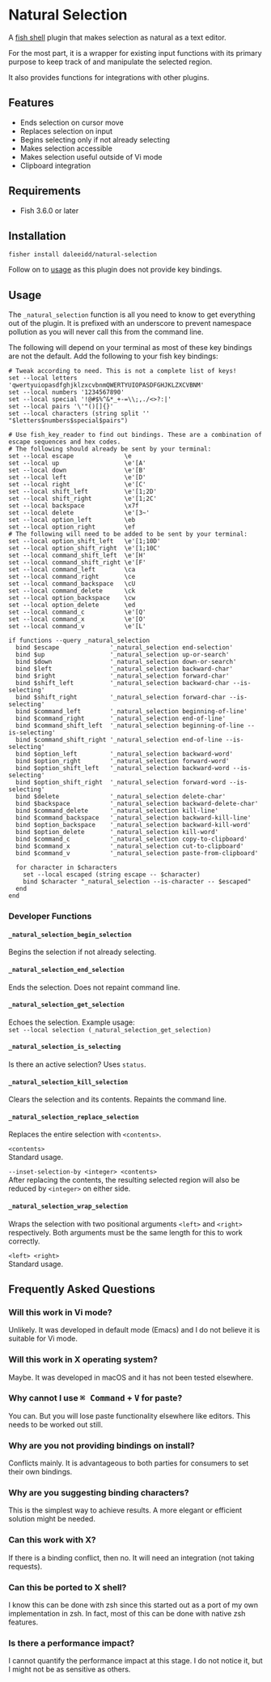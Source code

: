 # Natural Selection
A [fish shell] plugin that makes selection as natural as a text editor.

For the most part, it is a wrapper for existing input functions with its primary purpose to keep track of and manipulate the selected region.

It also provides functions for integrations with other plugins.

## Features

- Ends selection on cursor move
- Replaces selection on input
- Begins selecting only if not already selecting
- Makes selection accessible
- Makes selection useful outside of Vi mode
- Clipboard integration

## Requirements

- Fish 3.6.0 or later

## Installation
`fisher install daleeidd/natural-selection`

Follow on to [usage](#usage) as this plugin does not provide key bindings.

## Usage

The `_natural_selection` function is all you need to know to get everything out of the plugin. It is prefixed with an underscore to prevent namespace pollution as you will never call this from the command line.

The following will depend on your terminal as most of these key bindings are not the default. Add the following to your fish key bindings:

```fish
# Tweak according to need. This is not a complete list of keys!
set --local letters 'qwertyuiopasdfghjklzxcvbnmQWERTYUIOPASDFGHJKLZXCVBNM'
set --local numbers '1234567890'
set --local special '!@#$%^&*_+-=\\;,./<>?:|'
set --local pairs '\'"()[]{}'
set --local characters (string split '' "$letters$numbers$special$pairs")

# Use fish_key_reader to find out bindings. These are a combination of escape sequences and hex codes.
# The following should already be sent by your terminal:
set --local escape              \e
set --local up                  \e'[A'
set --local down                \e'[B'
set --local left                \e'[D'
set --local right               \e'[C'
set --local shift_left          \e'[1;2D'
set --local shift_right         \e'[1;2C'
set --local backspace           \x7f
set --local delete              \e'[3~'
set --local option_left         \eb
set --local option_right        \ef
# The following will need to be added to be sent by your terminal:
set --local option_shift_left   \e'[1;10D'
set --local option_shift_right  \e'[1;10C'
set --local command_shift_left  \e'[H'
set --local command_shift_right \e'[F'
set --local command_left        \ca
set --local command_right       \ce
set --local command_backspace   \cU
set --local command_delete      \ck
set --local option_backspace    \cw
set --local option_delete       \ed
set --local command_c           \e'[Q'
set --local command_x           \e'[O'
set --local command_v           \e'[L'

if functions --query _natural_selection
  bind $escape              '_natural_selection end-selection'
  bind $up                  '_natural_selection up-or-search'
  bind $down                '_natural_selection down-or-search'
  bind $left                '_natural_selection backward-char'
  bind $right               '_natural_selection forward-char'
  bind $shift_left          '_natural_selection backward-char --is-selecting'
  bind $shift_right         '_natural_selection forward-char --is-selecting'
  bind $command_left        '_natural_selection beginning-of-line'
  bind $command_right       '_natural_selection end-of-line'
  bind $command_shift_left  '_natural_selection beginning-of-line --is-selecting'
  bind $command_shift_right '_natural_selection end-of-line --is-selecting'
  bind $option_left         '_natural_selection backward-word'
  bind $option_right        '_natural_selection forward-word'
  bind $option_shift_left   '_natural_selection backward-word --is-selecting'
  bind $option_shift_right  '_natural_selection forward-word --is-selecting'
  bind $delete              '_natural_selection delete-char'
  bind $backspace           '_natural_selection backward-delete-char'
  bind $command_delete      '_natural_selection kill-line'
  bind $command_backspace   '_natural_selection backward-kill-line'
  bind $option_backspace    '_natural_selection backward-kill-word'
  bind $option_delete       '_natural_selection kill-word'
  bind $command_c           '_natural_selection copy-to-clipboard'
  bind $command_x           '_natural_selection cut-to-clipboard'
  bind $command_v           '_natural_selection paste-from-clipboard'

  for character in $characters
    set --local escaped (string escape -- $character)
    bind $character "_natural_selection --is-character -- $escaped"
  end
end
```

### Developer Functions

#### `_natural_selection_begin_selection`
Begins the selection if not already selecting.

#### `_natural_selection_end_selection`
Ends the selection. Does not repaint command line.

#### `_natural_selection_get_selection`
Echoes the selection. Example usage:<br>
`set --local selection (_natural_selection_get_selection)`

#### `_natural_selection_is_selecting`
Is there an active selection? Uses `status`.

#### `_natural_selection_kill_selection`
Clears the selection and its contents. Repaints the command line.

#### `_natural_selection_replace_selection`
Replaces the entire selection with `<contents>`.

`<contents>`<br>
Standard usage.

`--inset-selection-by <integer> <contents>`<br>
After replacing the contents, the resulting selected region will also be reduced by `<integer>` on either side.

#### `_natural_selection_wrap_selection`
Wraps the selection with two positional arguments `<left>` and `<right>` respectively. Both arguments must be the same length for this to work correctly.

`<left> <right>`<br>
Standard usage.

## Frequently Asked Questions

### Will this work in Vi mode?
Unlikely. It was developed in default mode (Emacs) and I do not believe it is suitable for Vi mode.

### Will this work in X operating system?
Maybe. It was developed in macOS and it has not been tested elsewhere.

### Why cannot I use <kbd>⌘ Command</kbd> + <kbd>V</kbd> for paste?
You can. But you will lose paste functionality elsewhere like editors. This needs to be worked out still.

### Why are you not providing bindings on install?
Conflicts mainly. It is advantageous to both parties for consumers to set their own bindings.

### Why are you suggesting binding characters?
This is the simplest way to achieve results. A more elegant or efficient solution might be needed.

### Can this work with X?
If there is a binding conflict, then no. It will need an integration (not taking requests).

### Can this be ported to X shell?
I know this can be done with zsh since this started out as a port of my own implementation in zsh. In fact, most of this can be done with native zsh features.

### Is there a performance impact?
I cannot quantify the performance impact at this stage. I do not notice it, but I might not be as sensitive as others.

[fish shell]: https://fishshell.com
[fisher]: https://github.com/jorgebucaran/fisher

